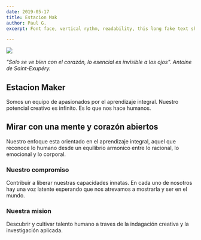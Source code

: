 ```yaml
---
date: 2019-05-17
title: Estacion Mak
author: Paul G.
excerpt: Font face, vertical rythm, readability, this long fake text should flow.

---
```

![](/uploads/markus-spiske-516263-unsplash.jpg)

_"Solo se ve bien con el corazón, lo esencial es invisible a los ojos". Antoine de Saint-Exupéry._

## Estacion Maker

Somos un equipo de apasionados por el aprendizaje integral. Nuestro potencial creativo es infinito. Es lo que nos hace humanos.

## Mirar con una mente y corazón abiertos

Nuestro enfoque esta orientado en el aprendizaje integral, aquel que reconoce lo humano desde un equilibrio armonico entre lo racional, lo emocional y lo corporal.

### Nuestro compromiso

Contribuir a liberar nuestras capacidades innatas. En cada uno de nosotros hay una voz latente esperando que nos atrevamos a mostrarla y ser en el mundo.

### Nuestra mision

Descubrir y cultivar talento humano a traves de la indagación creativa y la investigación aplicada.